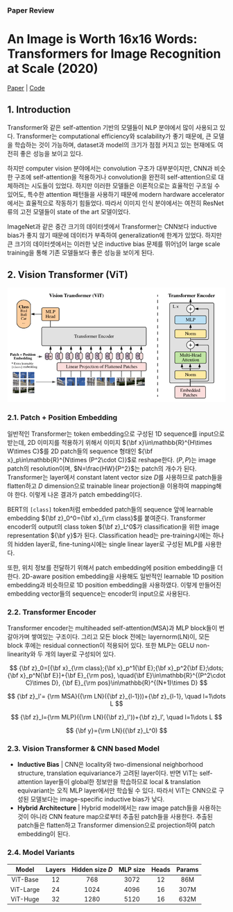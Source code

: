 ### Paper Review
# An Image is Worth 16x16 Words: Transformers for Image Recognition at Scale (2020)
[Paper](https://arxiv.org/pdf/2010.11929.pdf) | [Code](https://github.com/google-research/vision_transformer)

## 1. Introduction
Transformer와 같은 self-attention 기반의 모델들이 NLP 분야에서 많이 사용되고 있다. Transformer는 computational efficiency와 scalability가 좋기 때문에, 큰 모델을 학습하는 것이 가능하며, dataset과 model의 크기가 점점 커지고 있는 현재에도 여전히 좋은 성능을 보이고 있다.

하지만 computer vision 분야에서는 convolution 구조가 대부분이지만, CNN과 비슷한 구조에 self-attention을 적용하거나 convolution을 완전히 self-attention으로 대체하려는 시도들이 있었다. 하지만 이러한 모델들은 이론적으로는 효율적인 구조일 수 있어도, 특수한 attention 패턴들을 사용하기 때문에 modern hardware accelerator에서는 효율적으로 작동하기 힘들었다. 따라서 이미지 인식 분야에서는 여전히 ResNet 류의 고전 모델들이 state of the art 모델이었다.

ImageNet과 같은 중간 크기의 데이터셋에서 Transformer는 CNN보다 inductive bias가 좋지 않기 때문에 데이터가 부족하여 generalization에 한계가 있었다. 하지만 큰 크기의 데이터셋에서는 이러한 낮은 inductive bias 문제를 뛰어넘어 large scale training을 통해 기존 모델들보다 좋은 성능을 보이게 된다.

## 2. Vision Transformer (ViT)
![Figure 1](./assets/vit_figure.png)

### 2.1. Patch + Position Embedding
일반적인 Transformer는 token embedding으로 구성된 1D sequence를 input으로 받는데, 2D 이미지를 적용하기 위해서 이미지 ${\bf x}\in\mathbb{R}^{H\times W\times C}$를 2D patch들의 sequence 형태인 ${\bf x}_p\in\mathbb{R}^{N\times (P^2\cdot C)}$로 reshape한다. $(P,P)$는 image patch의 resolution이며, $N=\frac{HW}{P^2}$는 patch의 개수가 된다. Transformer는 layer에서 constant latent vector size $D$를 사용하므로 patch들을 flatten하고 $D$ dimension으로 trainable linear projection을 이용하여 mapping해야 한다. 이렇게 나온 결과가 patch embedding이다.

BERT의 ```[class]``` token처럼 embedded patch들의 sequence 앞에 learnable embedding ${\bf z}_0^0={\bf x}_{\rm class}$를 붙여준다. Transformer encoder의 output의 class token ${\bf z}_L^0$가 classification을 위한 image representation ${\bf y}$가 된다. Classification head는 pre-training시에는 하나의 hidden layer로, fine-tuning시에는 single linear layer로 구성된 MLP를 사용한다.

또한, 위치 정보를 전달하기 위해서 patch embedding에 position embedding을 더한다. 2D-aware position embedding을 사용해도 일반적인 learnable 1D position embedding과 비슷하므로 1D position embedding을 사용하였다. 이렇게 만들어진 embedding vector들의 sequence는 encoder의 input으로 사용된다.

### 2.2. Transformer Encoder
Transformer encoder는 multiheaded self-attention(MSA)과 MLP block들이 번갈아가며 쌓여있는 구조이다. 그리고 모든 block 전에는 layernorm(LN)이, 모든 block 후에는 residual connection이 적용되어 있다. 또한 MLP는 GELU non-linearity와 두 개의 layer로 구성되어 있다.

$$
{\bf z}_0=[{\bf x}_{\rm class};{\bf x}_p^1{\bf E};{\bf x}_p^2{\bf E};\dots;{\bf x}_p^N{\bf E}]+{\bf E}_{\rm pos}, \quad{\bf E}\in\mathbb{R}^{(P^2\cdot C)\times D}, {\bf E}_{\rm pos}\in\mathbb{R}^{(N+1)\times D}
$$

$$
{\bf z}_l'= {\rm MSA}({\rm LN}({\bf z}_{l-1}))+{\bf z}_{l-1}, \quad l=1\dots L
$$

$$
{\bf z}_l={\rm MLP}({\rm LN}({\bf z}_l'))+{\bf z}_l', \quad l=1\dots L
$$

$$
{\bf y}={\rm LN}({\bf z}_L^0)
$$

### 2.3. Vision Transformer & CNN based Model
- **Inductive Bias** | CNN은 locality와 two-dimensional neighborhood structure, translation equivariance가 고려된 layer이다. 반면 ViT는 self-attention layer들이 global한 정보만을 학습하므로 local & translation equivariant는 오직 MLP layer에서만 학습될 수 있다. 따라서 ViT는 CNN으로 구성된 모델보다는 image-specific inductive bias가 낮다.
- **Hybrid Architecture** | Hybrid model에서는 raw image patch들을 사용하는 것이 아니라 CNN feature map으로부터 추출된 patch들을 사용한다. 추출된 patch들은 flatten하고 Transformer dimension으로 projection하여 patch embedding이 된다.

### 2.4. Model Variants
| Model | Layers | Hidden size $D$ | MLP size | Heads | Params |
|:-----:|:-----:|:-----:|:-----:|:-----:|:-----:|
| ViT-Base | 12 | 768 | 3072 | 12 | 86M |
| ViT-Large | 24 | 1024 | 4096 | 16 | 307M |
| ViT-Huge | 32 | 1280 | 5120 | 16 | 632M |
